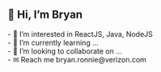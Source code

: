 <h2>👋 Hi, I’m Bryan</h2>
- 👀 I’m interested in ReactJS, Java, NodeJS <br>
- 🌱 I’m currently learning ... <br>
- 💞️ I’m looking to collaborate on ... <br>
- ✉ Reach me bryan.ronnie@verizon.com



<!---
bryanronnie-verizon/bryanronnie-verizon is a ✨ special ✨ repository because its `README.md` (this file) appears on your GitHub profile.
You can click the Preview link to take a look at your changes.
--->

